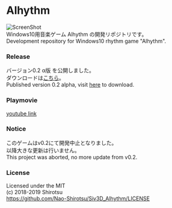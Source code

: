 # Alhythm
![ScreenShot](https://i.imgur.com/tY1VRGb.png)     
Windows10用音楽ゲーム Alhythm の開発リポジトリです。  
Development repository for Windows10 rhythm game "Alhythm".

### Release
バージョン0.2 α版 を公開しました。     
ダウンロードは[こちら](https://github.com/Nao-Shirotsu/Siv3D_Alhythm/releases)。    
Published version 0.2 alpha, visit [here](https://github.com/Nao-Shirotsu/Siv3D_Alhythm/releases/) to download.

### Playmovie
[youtube link](https://youtu.be/IdYA4AkEBio)

### Notice
このゲームはv0.2にて開発中止となりました。    
以降大きな更新は行いません。   
This project was aborted, no more update from v0.2.

### License    
Licensed under the MIT  
(c) 2018-2019 Shirotsu    
https://github.com/Nao-Shirotsu/Siv3D_Alhythm/LICENSE
